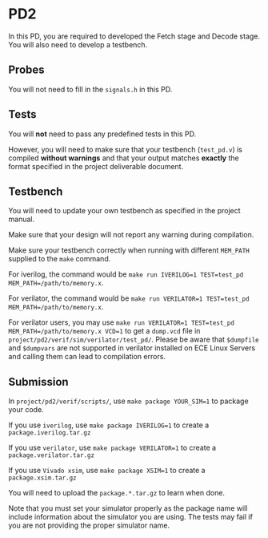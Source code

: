 # PD2

In this PD, you are required to developed the Fetch stage and Decode stage.
You will also need to develop a testbench.

## Probes

You will not need to fill in the `signals.h` in this PD.

## Tests

You will **not** need to pass any predefined tests in this PD.

However, you will need to make sure that your testbench (`test_pd.v`) is compiled **without warnings** and that your output matches **exactly** the format specified in the project deliverable document.

## Testbench

You will need to update your own testbench as specified in the project manual.

Make sure that your design will not report any warning during compilation.

Make sure your testbench correctly when running with different `MEM_PATH` supplied to the `make` command.

For iverilog, the command would be `make run IVERILOG=1 TEST=test_pd MEM_PATH=/path/to/memory.x`.

For verilator, the command would be `make run VERILATOR=1 TEST=test_pd MEM_PATH=/path/to/memory.x`.

For verilator users, you may use `make run VERILATOR=1 TEST=test_pd MEM_PATH=/path/to/memory.x VCD=1` to get a `dump.vcd` file in `project/pd2/verif/sim/verilator/test_pd/`. 
Please be aware that `$dumpfile` and `$dumpvars` are not supported in verilator installed on ECE Linux Servers and calling them can lead to compilation errors.

## Submission

In `project/pd2/verif/scripts/`, use `make package YOUR_SIM=1` to package your code.

If you use `iverilog`, use `make package IVERILOG=1` to create a `package.iverilog.tar.gz`

If you use `verilator`, use `make package VERILATOR=1` to create a `package.verilator.tar.gz`

If you use `Vivado xsim`, use `make package XSIM=1` to create a `package.xsim.tar.gz`

You will need to upload the `package.*.tar.gz` to learn when done.

Note that you must set your simulator properly as the package name will include
information about the simulator you are using.
The tests may fail if you are not providing the proper simulator name.

